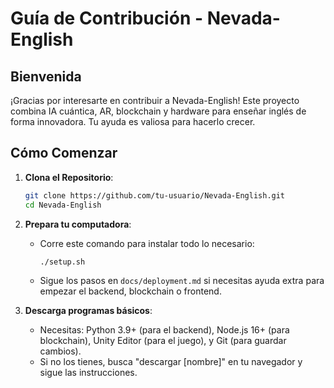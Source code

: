 # Guía de Contribución - Nevada-English

## Bienvenida
¡Gracias por interesarte en contribuir a Nevada-English! Este proyecto combina IA cuántica, AR, blockchain y hardware para enseñar inglés de forma innovadora. Tu ayuda es valiosa para hacerlo crecer.
## Cómo Comenzar
1. **Clona el Repositorio**:
   ```bash
   git clone https://github.com/tu-usuario/Nevada-English.git
   cd Nevada-English
2. **Prepara tu computadora**:
   - Corre este comando para instalar todo lo necesario:
     ```bash
     ./setup.sh
     ```
   - Sigue los pasos en `docs/deployment.md` si necesitas ayuda extra para empezar el backend, blockchain o frontend.

3. **Descarga programas básicos**:
   - Necesitas: Python 3.9+ (para el backend), Node.js 16+ (para blockchain), Unity Editor (para el juego), y Git (para guardar cambios).
   - Si no los tienes, busca "descargar [nombre]" en tu navegador y sigue las instrucciones.
